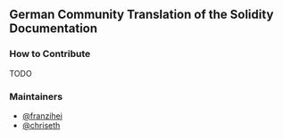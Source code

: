## German Community Translation of the Solidity Documentation

### How to Contribute
TODO

### Maintainers
- [@franzihei](https://github.com/franzihei)
- [@chriseth](https://github.com/chriseth)
